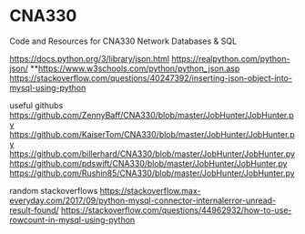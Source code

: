 # CNA330
Code and Resources for CNA330 Network Databases &amp; SQL

https://docs.python.org/3/library/json.html
https://realpython.com/python-json/
**https://www.w3schools.com/python/python_json.asp
https://stackoverflow.com/questions/40247392/inserting-json-object-into-mysql-using-python

useful githubs
https://github.com/ZennyBaff/CNA330/blob/master/JobHunter/JobHunter.py
https://github.com/KaiserTom/CNA330/blob/master/JobHunter/JobHunter.py
https://github.com/billerhard/CNA330/blob/master/JobHunter/JobHunter.py
https://github.com/pdswift/CNA330/blob/master/JobHunter/JobHunter.py
https://github.com/Rushin85/CNA330/blob/master/JobHunter/JobHunter.py

random stackoverflows
https://stackoverflow.max-everyday.com/2017/09/python-mysql-connector-internalerror-unread-result-found/
https://stackoverflow.com/questions/44962932/how-to-use-rowcount-in-mysql-using-python